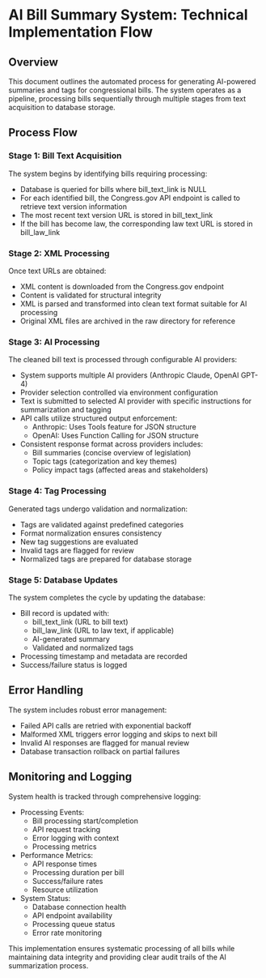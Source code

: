 # AI Bill Summary System: Technical Implementation Flow

## Overview
This document outlines the automated process for generating AI-powered summaries and tags for congressional bills. The system operates as a pipeline, processing bills sequentially through multiple stages from text acquisition to database storage.

## Process Flow

### Stage 1: Bill Text Acquisition
The system begins by identifying bills requiring processing:
- Database is queried for bills where bill_text_link is NULL
- For each identified bill, the Congress.gov API endpoint is called to retrieve text version information
- The most recent text version URL is stored in bill_text_link
- If the bill has become law, the corresponding law text URL is stored in bill_law_link

### Stage 2: XML Processing
Once text URLs are obtained:
- XML content is downloaded from the Congress.gov endpoint
- Content is validated for structural integrity
- XML is parsed and transformed into clean text format suitable for AI processing
- Original XML files are archived in the raw directory for reference

### Stage 3: AI Processing
The cleaned bill text is processed through configurable AI providers:
- System supports multiple AI providers (Anthropic Claude, OpenAI GPT-4)
- Provider selection controlled via environment configuration
- Text is submitted to selected AI provider with specific instructions for summarization and tagging
- API calls utilize structured output enforcement:
  * Anthropic: Uses Tools feature for JSON structure
  * OpenAI: Uses Function Calling for JSON structure
- Consistent response format across providers includes:
  * Bill summaries (concise overview of legislation)
  * Topic tags (categorization and key themes)
  * Policy impact tags (affected areas and stakeholders)

### Stage 4: Tag Processing
Generated tags undergo validation and normalization:
- Tags are validated against predefined categories
- Format normalization ensures consistency
- New tag suggestions are evaluated
- Invalid tags are flagged for review
- Normalized tags are prepared for database storage

### Stage 5: Database Updates
The system completes the cycle by updating the database:
- Bill record is updated with:
  * bill_text_link (URL to bill text)
  * bill_law_link (URL to law text, if applicable)
  * AI-generated summary
  * Validated and normalized tags
- Processing timestamp and metadata are recorded
- Success/failure status is logged

## Error Handling
The system includes robust error management:
- Failed API calls are retried with exponential backoff
- Malformed XML triggers error logging and skips to next bill
- Invalid AI responses are flagged for manual review
- Database transaction rollback on partial failures

## Monitoring and Logging
System health is tracked through comprehensive logging:
- Processing Events:
  * Bill processing start/completion
  * API request tracking
  * Error logging with context
  * Processing metrics
- Performance Metrics:
  * API response times
  * Processing duration per bill
  * Success/failure rates
  * Resource utilization
- System Status:
  * Database connection health
  * API endpoint availability
  * Processing queue status
  * Error rate monitoring

This implementation ensures systematic processing of all bills while maintaining data integrity and providing clear audit trails of the AI summarization process.
